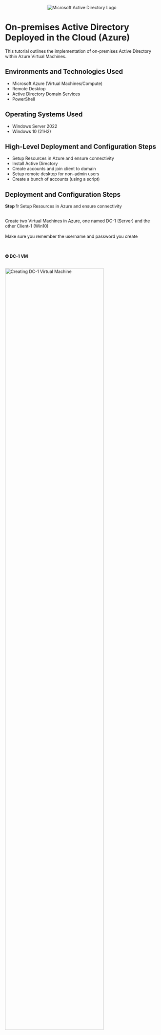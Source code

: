 <p align="center">
<img src="https://i.imgur.com/pU5A58S.png" alt="Microsoft Active Directory Logo"/>
</p>

<h1>On-premises Active Directory Deployed in the Cloud (Azure)</h1>
This tutorial outlines the implementation of on-premises Active Directory within Azure Virtual Machines.<br />


<h2>Environments and Technologies Used</h2>

- Microsoft Azure (Virtual Machines/Compute)
- Remote Desktop
- Active Directory Domain Services
- PowerShell

<h2>Operating Systems Used </h2>

- Windows Server 2022
- Windows 10 (21H2)

<h2>High-Level Deployment and Configuration Steps</h2>

- Setup Resources in Azure and ensure connectivity
- Install Active Directory
- Create accounts and join client to domain
- Setup remote desktop for non-admin users
- Create a bunch of accounts (using a script)

<h2>Deployment and Configuration Steps</h2>

<strong>Step 1:</strong> Setup Resources in Azure and ensure connectivity
<br />
<br />

<p>
Create two Virtual Machines in Azure, one named DC-1 (Server) and the other Client-1 (Win10)
<br />
<br />
Make sure you remember the username and password you create
</p>
<br />
<br />
<strong>✪ DC-1 VM</strong>
<br />
<br />
<p>
<img src="https://i.imgur.com/ToGULuK.jpg" height="80%" width="80%" alt="Creating DC-1 Virtual Machine"/>
</p>

<br />
<br />

<strong>✪ Client-1 VM</strong>
<br />
<br />
<p>
<img src="https://i.imgur.com/mcddAXN.jpg" height="80%" width="80%" alt="Creating Client-1 Virtual Machine"/>
</p>

<br />
<br />
<p>
Now we want to set DC-1 private IP address to be static so it doesn't change. (in Azure) Virtual Machines ⇒ DC-1 ⇒ Networking ⇒ (Next to Networking Interface click dc-***) ⇒ IP Configurations ⇒ Click the private ip address with dynamic ⇒ Switch it to static then click save
</p>
<br />
<br />
<strong>✪ Networking Interface w/ dc-***</strong>
<br />
<br />
<p>
<img src="https://i.imgur.com/QyDyni9.jpg" height="80%" width="80%" alt="Networking Interface Location"/>
</p>

<br />
<br />
<strong>✪ Swapping to Static</strong>
<br />
<br />
<p>
<img src="https://i.imgur.com/CGG1hVz.jpg" height="80%" width="80%" alt="Swapped IP to static"/>
</p>

<br />
<br />

<strong>Step 1.2:</strong> Ensure Connectivity with Client and Domain
<br />
<br />

<p>
Login to Client-1 remotely and ping DC-1 ip address with ping -t (so it constantly keeps pinging)
<br />
<br />
Login to DC-1 remotely and in the search bar on the task bar search <strong>wf.msc</strong> and continue
<br />
<br />
Sort by Protocol to find ICMPv4 and then enable both ICMP Echo requests and then check back on Client-1 for a response
</p>
<br />
<br />

<strong>Client-1 failing ping to DC-1</strong>
<br />
<br />
<p>
<img src="https://i.imgur.com/GElhj1N.jpg" height="80%" width="80%" alt="Client-1 failing ping to DC-1"/>
</p>

<br />
<br />
<strong>Enabling pings in DC-1</strong>
<br />
<br />
<p>
<img src="https://i.imgur.com/ABVH4Tl.jpg" height="80%" width="80%" alt="Enablinging Ping in DC-1"/>
</p>

<br />
<br />
<strong>Checking Client-1 for response from DC-1</strong>
<br />
<br />
<p>
<img src="https://i.imgur.com/95PwvPd.jpg" height="80%" width="80%" alt="Response from DC-1"/>
</p>
